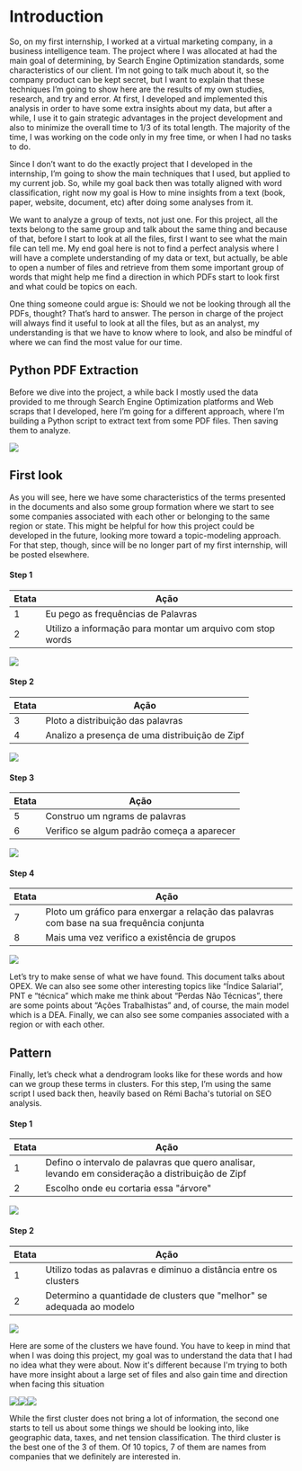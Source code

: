 # Introduction

So, on my first internship, I worked at a virtual marketing company, in a business intelligence team. The project where I was allocated at had the main goal of determining, by Search Engine Optimization standards, some characteristics of our client. I’m not going to talk much about it, so the company product can be kept secret, but I want to explain that these techniques I’m going to show here are the results of my own studies, research, and try and error. At first, I developed and implemented this analysis in order to have some extra insights about my data, but after a while, I use it to gain strategic advantages in the project development and also to minimize the overall time to 1/3 of its total length. The majority of the time, I was working on the code only in my free time, or when I had no tasks to do.

Since I don’t want to do the exactly project that I developed in the internship, I’m going to show the main techniques that I used, but applied to my current job. So, while my goal back then was totally aligned with word classification, right now my goal is How to mine insights from a text (book, paper, website, document, etc) after doing some analyses from it.

We want to analyze a group of texts, not just one. For this project, all the texts belong to the same group and talk about the same thing and because of that, before I start to look at all the files, first I want to see what the main file can tell me. My end goal here is not to find a perfect analysis where I will have a complete understanding of my data or text, but actually, be able to open a number of files and retrieve from them some important group of words that might help me find a direction in which PDFs start to look first and what could be topics on each.

One thing someone could argue is: Should we not be looking through all the PDFs, thought? That’s hard to answer. The person in charge of the project will always find it useful to look at all the files, but as an analyst, my understanding is that we have to know where to look, and also be mindful of where we can find the most value for our time. 


## Python PDF Extraction

Before we dive into the project, a while back I mostly used the data provided to me through Search Engine Optimization platforms and Web scraps that I developed, here I’m going for a different approach, where I’m building a Python script to extract text from some PDF files. Then saving them to analyze.

![](my_images/10.jpg)

## First look 

As you will see, here we have some characteristics of the terms presented in the documents and also some group formation where we start to see some companies associated with each other or belonging to the same region or state. This might be helpful for how this project could be developed in the future, looking more toward a topic-modeling approach. For that step, though, since will be no longer part of my first internship, will be posted elsewhere.

#### Step 1

| Etata  | Ação |
| ------------- | ------------- |
| 1  | Eu pego as frequências de Palavras  |
| 2 | Utilizo a informação para montar um arquivo com stop words  |

![](my_images/1.jpg)

#### Step 2

| Etata  | Ação |
| ------------- | ------------- |
| 3  | Ploto a distribuição das palavras  |
| 4 | Analizo a presença de uma distribuição de Zipf  |

![](my_images/2.png)

#### Step 3

| Etata  | Ação |
| ------------- | ------------- |
| 5  | Construo um ngrams de palavras   |
| 6 | Verifico se algum padrão começa a aparecer  |

![](my_images/3.jpg)

#### Step 4

| Etata  | Ação |
| ------------- | ------------- |
| 7  | Ploto um gráfico para enxergar a relação das palavras com base na sua frequência conjunta  |
| 8 | Mais uma vez verifico a existência de grupos  |

![](my_images/4.png)

Let’s try to make sense of what we have found. This document talks about OPEX. We can also see some other interesting topics like “Índice Salarial”, PNT e “técnica” which make me think about “Perdas Não Técnicas”, there are some points about “Ações Trabalhistas” and, of course, the main model which is a DEA. Finally, we can also see some companies associated with a region or with each other.  

## Pattern

Finally, let’s check what a dendrogram looks like for these words and how can we group these terms in clusters. For this step, I’m using the same script I used back then, heavily based on Rémi Bacha's tutorial on SEO analysis.  

#### Step 1

| Etata  | Ação |
| ------------- | ------------- |
| 1  | Defino o intervalo de palavras que quero analisar, levando em consideração a distribuição de Zipf  |
| 2 | Escolho onde eu cortaria essa "árvore"  |

![](my_images/5.png)


#### Step 2

| Etata  | Ação |
| ------------- | ------------- |
| 1  | Utilizo todas as palavras e diminuo a distância entre os clusters  |
| 2 | Determino a quantidade de clusters que "melhor" se adequada ao modelo  |

![](my_images/6.png)

Here are some of the clusters we have found. You have to keep in mind that when I was doing this project, my goal was to understand the data that I had no idea what they were about. Now it's different because I'm trying to both have more insight about a large set of files and also gain time and direction when facing this situation

![](my_images/7.jpg)![](my_images/8.jpg)![](my_images/9.jpg)

While the first cluster does not bring a lot of information, the second one starts to tell us about some things we should be looking into, like geographic data, taxes, and net tension classification. The third cluster is the best one of the 3 of them. Of 10 topics, 7 of them are names from companies that we definitely are interested in. 
